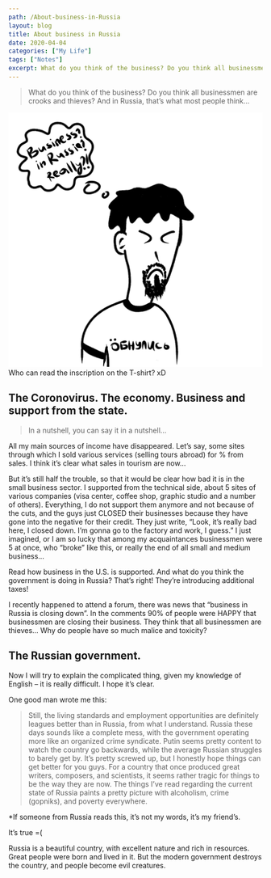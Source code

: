 ```yaml
---
path: /About-business-in-Russia
layout: blog
title: About business in Russia
date: 2020-04-04
categories: ["My Life"]
tags: ["Notes"]
excerpt: What do you think of the business? Do you think all businessmen are crooks and thieves? And in Russia, that’s what most people think…
---
```


> What do you think of the business? Do you think all businessmen are crooks and thieves? And in Russia, that’s what most people think…

![Post about business in Russia](../../images/uploads/004-Post-Business.png "Post about business in Russia")
Who can read the inscription on the T-shirt? xD

## The Coronovirus. The economy. Business and support from the state.

> In a nutshell, you can say it in a nutshell…

All my main sources of income have disappeared. Let’s say, some sites through which I sold various services (selling tours abroad) for % from sales. I think it’s clear what sales in tourism are now…

But it’s still half the trouble, so that it would be clear how bad it is in the small business sector. I supported from the technical side, about 5 sites of various companies (visa center, coffee shop, graphic studio and a number of others). Everything, I do not support them anymore and not because of the cuts, and the guys just CLOSED their businesses because they have gone into the negative for their credit. They just write, “Look, it’s really bad here, I closed down. I’m gonna go to the factory and work, I guess.” I just imagined, or I am so lucky that among my acquaintances businessmen were 5 at once, who “broke” like this, or really the end of all small and medium business…

Read how business in the U.S. is supported. And what do you think the government is doing in Russia? That’s right! They’re introducing additional taxes!

I recently happened to attend a forum, there was news that “business in Russia is closing down”. In the comments 90% of people were HAPPY that businessmen are closing their business. They think that all businessmen are thieves… Why do people have so much malice and toxicity?

## The Russian government.

Now I will try to explain the complicated thing, given my knowledge of English – it is really difficult. I hope it’s clear.

One good man wrote me this:

> Still, the living standards and employment opportunities are definitely leagues better than in Russia, from what I understand. Russia these days sounds like a complete mess, with the government operating more like an organized crime syndicate. Putin seems pretty content to watch the country go backwards, while the average Russian struggles to barely get by. It’s pretty screwed up, but I honestly hope things can get better for you guys. For a country that once produced great writers, composers, and scientists, it seems rather tragic for things to be the way they are now. The things I’ve read regarding the current state of Russia paints a pretty picture with alcoholism, crime (gopniks), and poverty everywhere.

\*If someone from Russia reads this, it’s not my words, it’s my friend’s.

It’s true =(

Russia is a beautiful country, with excellent nature and rich in resources. Great people were born and lived in it. But the modern government destroys the country, and people become evil creatures.

